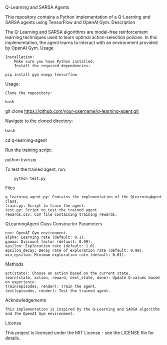Q-Learning and SARSA Agents

This repository contains a Python implementation of a Q-Learning and SARSA agents using TensorFlow and OpenAI Gym.
Description

The Q-Learning and SARSA algorithms are model-free reinforcement learning techniques used to learn optimal action-selection policies. In this implementation, the agent learns to interact with an environment provided by OpenAI Gym.
Usage

    Installation:
        Make sure you have Python installed.
        Install the required dependencies:

    pip install gym numpy tensorflow

Usage:

    Clone the repository:

    bash

git clone https://github.com/your-username/q-learning-agent.git

Navigate to the cloned directory:

bash

cd q-learning-agent

Run the training script:

python train.py

To test the trained agent, run:

        python test.py

Files

    q_learning_agent.py: Contains the implementation of the QLearningAgent class.
    train.py: Script to train the agent.
    test.py: Script to test the trained agent.
    rewards.csv: CSV file containing training rewards.

QLearningAgent Class
Constructor Parameters

    env: OpenAI Gym environment.
    alpha: Learning rate (default: 0.1).
    gamma: Discount factor (default: 0.99).
    epsilon: Exploration rate (default: 1.0).
    epsilon_decay: Decay rate of exploration rate (default: 0.99).
    min_epsilon: Minimum exploration rate (default: 0.01).

Methods

    act(state): Choose an action based on the current state.
    learn(state, action, reward, next_state, done): Update Q-values based on experience.
    train(episodes, render): Train the agent.
    test(episodes, render): Test the trained agent.

Acknowledgements

    This implementation is inspired by the Q-Learning and SARSA algorithm and the OpenAI Gym environment.

License

This project is licensed under the MIT License - see the LICENSE file for details.
